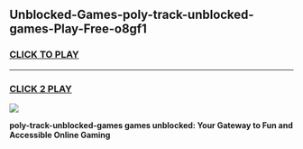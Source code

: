 
## Unblocked-Games-poly-track-unblocked-games-Play-Free-o8gf1
<h3>
<a href="https://premium76.site?title=poly-track-unblocked-games&ref=22A">CLICK TO PLAY</a></h3>
<hr>

<h3>
<a href="https://premium76.site?title=poly-track-unblocked-games&ref=22A">CLICK 2 PLAY</a>
  
</h3>

<a href="https://premium76.site?title=poly-track-unblocked-games&ref=22A"><img src="https://clearcache.store/games.png"></a>


**poly-track-unblocked-games games unblocked: Your Gateway to Fun and Accessible Online Gaming**
